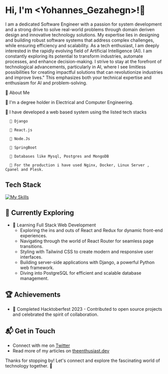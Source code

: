 # Hi, I'm <Yohannes_Gezahegn>!👋

I am a dedicated Software Engineer with a passion for system development and a strong drive to solve real-world problems through domain deriven design and innovative technology solutions. My expertise lies in designing and building robust software systems that address complex challenges, while ensuring efficiency and scalability. 
As a tech enthusiast, I am deeply interested in the rapidly evolving field of Artificial Intelligence (AI). I am constantly exploring its potential to transform industries, automate processes, and enhance decision-making. I strive to stay at the forefront of technological advancements, particularly in AI, where I see limitless possibilities for creating impactful solutions that can revolutionize industries and improve lives."
This emphasizes both your technical expertise and enthusiasm for AI and problem-solving.


 🚀 About Me

 🔭 I'm a degree holder in Electrical and Computer Engineering. 
 
 🦾 I have developed a web based system using the listed tech stacks 
     
      🔗 Django
      
      🔗 React.js
      
      🔗 Node.Js
      
      🔗 SpringBoot
      
      🔗 Databases like Mysql, Postgres and MongoDB
      
      🔗 For the production i have used Nginx, Docker, Linux Server , Cpanel and Plesk.

## Tech Stack
[![My Skills](https://skillicons.dev/icons?i=js,html,css,js,react,angular,react,express,nodejs,postman,py,django,git,java,spring,gradle,maven,mysql,mongodb,postgres,elasticsearch,kafka,redis,linux,nginx,docker)](https://skillicons.dev)

## 🌱 Currently Exploring

- 🚀 Learning Full Stack Web Development
  - Exploring the ins and outs of React and Redux for dynamic front-end experiences.
  - Navigating through the world of React Router for seamless page transitions.
  - Styling with Tailwind CSS to create modern and responsive user interfaces.
  - Building server-side applications with Django, a powerful Python web framework.
  - Diving into PostgreSQL for efficient and scalable database management.

 ## 🏆 Achievements

- 🌟 Completed Hacktoberfest 2023 - Contributed to open source projects and celebrated the spirit of collaboration.


## 📬 Get in Touch

- Connect with me on [Twitter](https://twitter.com/introvertedbot)
- Read more of my articles on [theenthusiast.dev](https://theenthusiast.dev)

Thanks for stopping by! Let's connect and explore the fascinating world of technology together. 🚀



<!--

Here are some ideas to get you started:

- 🔭 I’m currently working on ...
- 🌱 I’m currently learning ...
- 👯 I’m looking to collaborate on ...
- 🤔 I’m looking for help with ...
- 💬 Ask me about ...
- 📫 How to reach me: ...
- 😄 Pronouns: ...
- ⚡ Fun fact: ...
-->
